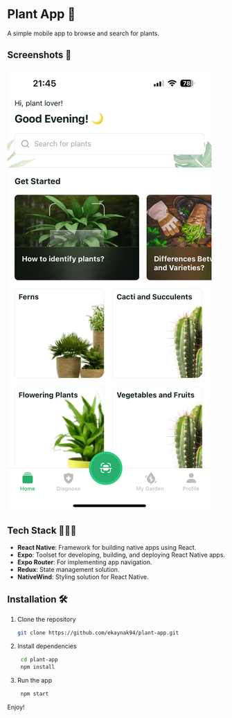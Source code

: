 # Plant App 🌱

A simple mobile app to browse and search for plants.

## Screenshots 📸

![App Screenshot](./assets/images/screenshot.png)

## Tech Stack 🧑🏻‍💻

- **React Native**: Framework for building native apps using React.
- **Expo**: Toolset for developing, building, and deploying React Native apps.
- **Expo Router**: For implementing app navigation.
- **Redux**: State management solution.
- **NativeWind**: Styling solution for React Native.

## Installation 🛠️

1. Clone the repository
   ```bash
   git clone https://github.com/ekaynak94/plant-app.git
   ```
2. Install dependencies

   ```bash
    cd plant-app
    npm install
   ```

3. Run the app
   ```bash
    npm start
   ```

Enjoy!
